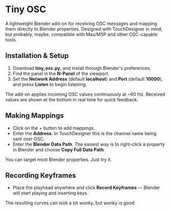 # Tiny OSC

A lightweight Blender add-on for receiving OSC messages and mapping them directly to Blender properties. Designed with TouchDesigner in mind, but probably, maybe, compatible with Max/MSP and other OSC-capable tools.

## Installation & Setup
1. Download **tiny_osc.py**, and install through Blender's preferences.
2. Find the panel in the **N-Panel** of the viewport.
3. Set the **Network Address** (default **localhost**) and **Port** (default **10000**), and press **Listen** to begin listening.

The add-on applies incoming OSC values continuously at ~60 Hz. Received values are shown at the bottom in real time for quick feedback.

## Making Mappings
- Click on the + button to add mappings.
- Enter the **Address**. In TouchDesigner this is the channel name being sent over OSC.
- Enter the **Blender Data Path**. The easiest way is to right-click a property in Blender and choose **Copy Full Data Path**.

You can target most Blender properties. Just try it.

## Recording Keyframes
- Place the playhead anywhere and click **Record Keyframes** — Blender will start playing and inserting keys.

The resulting curves can look a bit wonky, but wonky is good.
